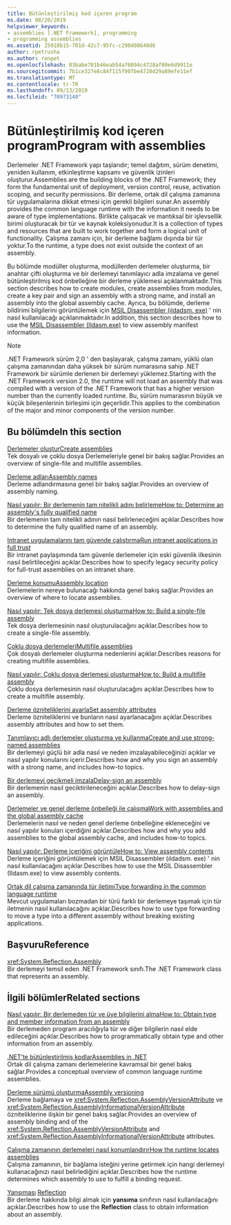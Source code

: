 ```yaml
---
title: Bütünleştirilmiş kod içeren program
ms.date: 08/20/2019
helpviewer_keywords:
- assemblies [.NET Framework], programming
- programming assemblies
ms.assetid: 25918b15-701d-42c7-95fc-c290d08648d6
author: rpetrusha
ms.author: ronpet
ms.openlocfilehash: 03babe701b46eab54a76094c4728af80e6d9911e
ms.sourcegitcommit: 7b1ce327e8c84f115f007be4728d29a89efe11ef
ms.translationtype: MT
ms.contentlocale: tr-TR
ms.lasthandoff: 09/13/2019
ms.locfileid: "70973140"
---
```

# <a name="program-with-assemblies"></a><span data-ttu-id="2fa7c-102">Bütünleştirilmiş kod içeren program</span><span class="sxs-lookup"><span data-stu-id="2fa7c-102">Program with assemblies</span></span>
<span data-ttu-id="2fa7c-103">Derlemeler .NET Framework yapı taşlarıdır; temel dağıtım, sürüm denetimi, yeniden kullanım, etkinleştirme kapsamı ve güvenlik izinleri oluşturur.</span><span class="sxs-lookup"><span data-stu-id="2fa7c-103">Assemblies are the building blocks of the .NET Framework; they form the fundamental unit of deployment, version control, reuse, activation scoping, and security permissions.</span></span> <span data-ttu-id="2fa7c-104">Bir derleme, ortak dil çalışma zamanına tür uygulamalarına dikkat etmesi için gerekli bilgileri sunar.</span><span class="sxs-lookup"><span data-stu-id="2fa7c-104">An assembly provides the common language runtime with the information it needs to be aware of type implementations.</span></span> <span data-ttu-id="2fa7c-105">Birlikte çalışacak ve mantıksal bir işlevsellik birimi oluşturacak bir tür ve kaynak koleksiyonudur.</span><span class="sxs-lookup"><span data-stu-id="2fa7c-105">It is a collection of types and resources that are built to work together and form a logical unit of functionality.</span></span> <span data-ttu-id="2fa7c-106">Çalışma zamanı için, bir derleme bağlamı dışında bir tür yoktur.</span><span class="sxs-lookup"><span data-stu-id="2fa7c-106">To the runtime, a type does not exist outside the context of an assembly.</span></span>  
  
 <span data-ttu-id="2fa7c-107">Bu bölümde modüller oluşturma, modüllerden derlemeler oluşturma, bir anahtar çifti oluşturma ve bir derlemeyi tanımlayıcı adla imzalama ve genel bütünleştirilmiş kod önbelleğine bir derleme yüklemesi açıklanmaktadır.</span><span class="sxs-lookup"><span data-stu-id="2fa7c-107">This section describes how to create modules, create assemblies from modules, create a key pair and sign an assembly with a strong name, and install an assembly into the global assembly cache.</span></span> <span data-ttu-id="2fa7c-108">Ayrıca, bu bölümde, derleme bildirimi bilgilerini görüntülemek için [MSIL Disassembler (ıldadsm. exe)](../../framework/tools/ildasm-exe-il-disassembler.md) ' nin nasıl kullanılacağı açıklanmaktadır.</span><span class="sxs-lookup"><span data-stu-id="2fa7c-108">In addition, this section describes how to use the [MSIL Disassembler (Ildasm.exe)](../../framework/tools/ildasm-exe-il-disassembler.md) to view assembly manifest information.</span></span>  
  
> [!NOTE]
> <span data-ttu-id="2fa7c-109">.NET Framework sürüm 2,0 ' den başlayarak, çalışma zamanı, yüklü olan çalışma zamanından daha yüksek bir sürüm numarasına sahip .NET Framework bir sürümle derlenen bir derlemeyi yüklemez.</span><span class="sxs-lookup"><span data-stu-id="2fa7c-109">Starting with the .NET Framework version 2.0, the runtime will not load an assembly that was compiled with a version of the .NET Framework that has a higher version number than the currently loaded runtime.</span></span> <span data-ttu-id="2fa7c-110">Bu, sürüm numarasının büyük ve küçük bileşenlerinin birleşimi için geçerlidir.</span><span class="sxs-lookup"><span data-stu-id="2fa7c-110">This applies to the combination of the major and minor components of the version number.</span></span>  
  
## <a name="in-this-section"></a><span data-ttu-id="2fa7c-111">Bu bölümde</span><span class="sxs-lookup"><span data-stu-id="2fa7c-111">In this section</span></span>  
 [<span data-ttu-id="2fa7c-112">Derlemeler oluştur</span><span class="sxs-lookup"><span data-stu-id="2fa7c-112">Create assemblies</span></span>](create.md)  
 <span data-ttu-id="2fa7c-113">Tek dosyalı ve çoklu dosya Derlemeleriyle genel bir bakış sağlar.</span><span class="sxs-lookup"><span data-stu-id="2fa7c-113">Provides an overview of single-file and multifile assemblies.</span></span>  
  
 [<span data-ttu-id="2fa7c-114">Derleme adları</span><span class="sxs-lookup"><span data-stu-id="2fa7c-114">Assembly names</span></span>](names.md)  
 <span data-ttu-id="2fa7c-115">Derleme adlandırmasına genel bir bakış sağlar.</span><span class="sxs-lookup"><span data-stu-id="2fa7c-115">Provides an overview of assembly naming.</span></span>  
  
 [<span data-ttu-id="2fa7c-116">Nasıl yapılır: Bir derlemenin tam nitelikli adını belirleme</span><span class="sxs-lookup"><span data-stu-id="2fa7c-116">How to: Determine an assembly's fully qualified name</span></span>](find-fully-qualified-name.md)  
 <span data-ttu-id="2fa7c-117">Bir derlemenin tam nitelikli adının nasıl belirleneceğini açıklar.</span><span class="sxs-lookup"><span data-stu-id="2fa7c-117">Describes how to determine the fully qualified name of an assembly.</span></span>  
  
 [<span data-ttu-id="2fa7c-118">Intranet uygulamalarını tam güvende çalıştırma</span><span class="sxs-lookup"><span data-stu-id="2fa7c-118">Run intranet applications in full trust</span></span>](../../framework/app-domains/running-intranet-applications-in-full-trust.md)  
 <span data-ttu-id="2fa7c-119">Bir intranet paylaşımında tam güvenle derlemeler için eski güvenlik ilkesinin nasıl belirtileceğini açıklar.</span><span class="sxs-lookup"><span data-stu-id="2fa7c-119">Describes how to specify legacy security policy for full-trust assemblies on an intranet share.</span></span>  
  
 [<span data-ttu-id="2fa7c-120">Derleme konumu</span><span class="sxs-lookup"><span data-stu-id="2fa7c-120">Assembly location</span></span>](location.md)  
 <span data-ttu-id="2fa7c-121">Derlemelerin nereye bulunacağı hakkında genel bakış sağlar.</span><span class="sxs-lookup"><span data-stu-id="2fa7c-121">Provides an overview of where to locate assemblies.</span></span>  
  
 [<span data-ttu-id="2fa7c-122">Nasıl yapılır: Tek dosya derlemesi oluşturma</span><span class="sxs-lookup"><span data-stu-id="2fa7c-122">How to: Build a single-file assembly</span></span>](../../framework/app-domains/build-single-file-assembly.md)  
 <span data-ttu-id="2fa7c-123">Tek dosya derlemesinin nasıl oluşturulacağını açıklar.</span><span class="sxs-lookup"><span data-stu-id="2fa7c-123">Describes how to create a single-file assembly.</span></span>  
  
 [<span data-ttu-id="2fa7c-124">Çoklu dosya derlemeleri</span><span class="sxs-lookup"><span data-stu-id="2fa7c-124">Multifile assemblies</span></span>](../../framework/app-domains/multifile-assemblies.md)  
 <span data-ttu-id="2fa7c-125">Çok dosyalı derlemeler oluşturma nedenlerini açıklar.</span><span class="sxs-lookup"><span data-stu-id="2fa7c-125">Describes reasons for creating multifile assemblies.</span></span>  
  
 [<span data-ttu-id="2fa7c-126">Nasıl yapılır: Çoklu dosya derlemesi oluşturma</span><span class="sxs-lookup"><span data-stu-id="2fa7c-126">How to: Build a multifile assembly</span></span>](../../framework/app-domains/build-multifile-assembly.md)  
 <span data-ttu-id="2fa7c-127">Çoklu dosya derlemesinin nasıl oluşturulacağını açıklar.</span><span class="sxs-lookup"><span data-stu-id="2fa7c-127">Describes how to create a multifile assembly.</span></span>  
  
 [<span data-ttu-id="2fa7c-128">Derleme özniteliklerini ayarla</span><span class="sxs-lookup"><span data-stu-id="2fa7c-128">Set assembly attributes</span></span>](set-attributes.md)  
 <span data-ttu-id="2fa7c-129">Derleme özniteliklerini ve bunların nasıl ayarlanacağını açıklar.</span><span class="sxs-lookup"><span data-stu-id="2fa7c-129">Describes assembly attributes and how to set them.</span></span>  
  
 [<span data-ttu-id="2fa7c-130">Tanımlayıcı adlı derlemeler oluşturma ve kullanma</span><span class="sxs-lookup"><span data-stu-id="2fa7c-130">Create and use strong-named assemblies</span></span>](create-use-strong-named.md)  
 <span data-ttu-id="2fa7c-131">Bir derlemeyi güçlü bir adla nasıl ve neden imzalayabileceğinizi açıklar ve nasıl yapılır konularını içerir.</span><span class="sxs-lookup"><span data-stu-id="2fa7c-131">Describes how and why you sign an assembly with a strong name, and includes how-to topics.</span></span>  
  
 [<span data-ttu-id="2fa7c-132">Bir derlemeyi gecikmeli imzala</span><span class="sxs-lookup"><span data-stu-id="2fa7c-132">Delay-sign an assembly</span></span>](delay-sign.md)  
 <span data-ttu-id="2fa7c-133">Bir derlemenin nasıl geciktirileneceğini açıklar.</span><span class="sxs-lookup"><span data-stu-id="2fa7c-133">Describes how to delay-sign an assembly.</span></span>  
  
 [<span data-ttu-id="2fa7c-134">Derlemeler ve genel derleme önbelleği ile çalışma</span><span class="sxs-lookup"><span data-stu-id="2fa7c-134">Work with assemblies and the global assembly cache</span></span>](../../framework/app-domains/working-with-assemblies-and-the-gac.md)  
 <span data-ttu-id="2fa7c-135">Derlemelerin nasıl ve neden genel derleme önbelleğine ekleneceğini ve nasıl yapılır konuları içerdiğini açıklar.</span><span class="sxs-lookup"><span data-stu-id="2fa7c-135">Describes how and why you add assemblies to the global assembly cache, and includes how-to topics.</span></span>  
  
 [<span data-ttu-id="2fa7c-136">Nasıl yapılır: Derleme içeriğini görüntüle</span><span class="sxs-lookup"><span data-stu-id="2fa7c-136">How to: View assembly contents</span></span>](view-contents.md)  
 <span data-ttu-id="2fa7c-137">Derleme içeriğini görüntülemek için MSIL Disassembler (ıldadsm. exe) ' nin nasıl kullanılacağını açıklar.</span><span class="sxs-lookup"><span data-stu-id="2fa7c-137">Describes how to use the MSIL Disassembler (Ildasm.exe) to view assembly contents.</span></span>  
  
 [<span data-ttu-id="2fa7c-138">Ortak dil çalışma zamanında tür iletimi</span><span class="sxs-lookup"><span data-stu-id="2fa7c-138">Type forwarding in the common language runtime</span></span>](type-forwarding.md)  
 <span data-ttu-id="2fa7c-139">Mevcut uygulamaları bozmadan bir türü farklı bir derlemeye taşımak için tür iletmenin nasıl kullanılacağını açıklar.</span><span class="sxs-lookup"><span data-stu-id="2fa7c-139">Describes how to use type forwarding to move a type into a different assembly without breaking existing applications.</span></span>  
  
## <a name="reference"></a><span data-ttu-id="2fa7c-140">Başvuru</span><span class="sxs-lookup"><span data-stu-id="2fa7c-140">Reference</span></span>  
 <xref:System.Reflection.Assembly>  
 <span data-ttu-id="2fa7c-141">Bir derlemeyi temsil eden .NET Framework sınıfı.</span><span class="sxs-lookup"><span data-stu-id="2fa7c-141">The .NET Framework class that represents an assembly.</span></span>  
  
## <a name="related-sections"></a><span data-ttu-id="2fa7c-142">İlgili bölümler</span><span class="sxs-lookup"><span data-stu-id="2fa7c-142">Related sections</span></span>  
 [<span data-ttu-id="2fa7c-143">Nasıl yapılır: Bir derlemeden tür ve üye bilgilerini alma</span><span class="sxs-lookup"><span data-stu-id="2fa7c-143">How to: Obtain type and member information from an assembly</span></span>](../../framework/reflection-and-codedom/get-type-member-information.md)  
 <span data-ttu-id="2fa7c-144">Bir derlemeden program aracılığıyla tür ve diğer bilgilerin nasıl elde edileceğini açıklar.</span><span class="sxs-lookup"><span data-stu-id="2fa7c-144">Describes how to programmatically obtain type and other information from an assembly.</span></span>  
  
 [<span data-ttu-id="2fa7c-145">.NET’te bütünleştirilmiş kodlar</span><span class="sxs-lookup"><span data-stu-id="2fa7c-145">Assemblies in .NET</span></span>](index.md)  
 <span data-ttu-id="2fa7c-146">Ortak dil çalışma zamanı derlemelerine kavramsal bir genel bakış sağlar.</span><span class="sxs-lookup"><span data-stu-id="2fa7c-146">Provides a conceptual overview of common language runtime assemblies.</span></span>  
  
 [<span data-ttu-id="2fa7c-147">Derleme sürümü oluşturma</span><span class="sxs-lookup"><span data-stu-id="2fa7c-147">Assembly versioning</span></span>](versioning.md)  
 <span data-ttu-id="2fa7c-148">Derleme bağlamaya ve <xref:System.Reflection.AssemblyVersionAttribute> ve <xref:System.Reflection.AssemblyInformationalVersionAttribute> özniteliklerine ilişkin bir genel bakış sağlar.</span><span class="sxs-lookup"><span data-stu-id="2fa7c-148">Provides an overview of assembly binding and of the <xref:System.Reflection.AssemblyVersionAttribute> and <xref:System.Reflection.AssemblyInformationalVersionAttribute> attributes.</span></span>  
  
 [<span data-ttu-id="2fa7c-149">Çalışma zamanının derlemeleri nasıl konumlandırır</span><span class="sxs-lookup"><span data-stu-id="2fa7c-149">How the runtime locates assemblies</span></span>](../../framework/deployment/how-the-runtime-locates-assemblies.md)  
 <span data-ttu-id="2fa7c-150">Çalışma zamanının, bir bağlama isteğini yerine getirmek için hangi derlemeyi kullanacağınızı nasıl belirlediğini açıklar.</span><span class="sxs-lookup"><span data-stu-id="2fa7c-150">Describes how the runtime determines which assembly to use to fulfill a binding request.</span></span>  
  
 <span data-ttu-id="2fa7c-151">[Yansıması](../../framework/reflection-and-codedom/reflection.md) </span><span class="sxs-lookup"><span data-stu-id="2fa7c-151">[Reflection](../../framework/reflection-and-codedom/reflection.md) </span></span>  
 <span data-ttu-id="2fa7c-152">Bir derleme hakkında bilgi almak için **yansıma** sınıfının nasıl kullanılacağını açıklar.</span><span class="sxs-lookup"><span data-stu-id="2fa7c-152">Describes how to use the **Reflection** class to obtain information about an assembly.</span></span>
